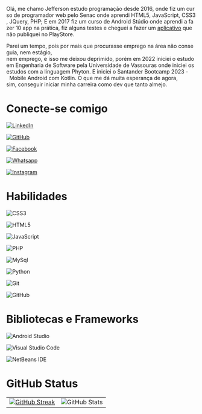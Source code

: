 Olá, me chamo Jefferson estudo programação desde 2016, onde fiz um curso de programador web pelo Senac onde aprendi HTML5, JavaScript, CSS3, JQuery, PHP; E em 2017 fiz um curso de Android Stúdio onde aprendi a fazer 10 app na prática, fiz alguns testes e cheguei a fazer um [aplicativo](https://drive.google.com/file/d/1hMWThiJo5zmCdLUxRJwz-cupBXHl5cap/view?usp=drive_link) que não publiquei no PlayStore.

Parei um tempo, pois por mais que procurasse emprego na área não conseguia, nem estágio, nem emprego, e isso me deixou deprimido, porém em 2022 iniciei o estudo em Engenharia de Software pela Universidade de Vassouras onde iniciei os estudos com a linguagem Phyton. E iniciei o Santander Bootcamp 2023 -  Mobile Android com Kotlin. O que me dá muita esperança de agora, sim, conseguir iniciar minha carreira como dev que tanto almejo.

# Conecte-se comigo
[![LinkedIn](https://img.shields.io/badge/LinkedIn-000?style=for-the-badge&logo=linkedin&logoColor=0E76A8)](https://www.linkedin.com/in/jefferson-nascimento-19a689144/)

[![GitHub](https://img.shields.io/badge/github-%23121011.svg?style=for-the-badge&logo=github&logoColor=white)](https://github.com/jefftdb)

[![Facebook](https://img.shields.io/badge/facebook-000.svg?style=for-the-badge&logo=facebook&logoColor=0E76A8)](https://facebook.com/jefftdb2)

[![Whatsapp](https://img.shields.io/badge/whatsapp-000.svg?style=for-the-badge&logo=whatsapp&logoColor=gren)](https://wa.me/5521994280064)

[![Instagram](https://img.shields.io/badge/Instagram-000?style=for-the-badge&logo=instagram)](https://www.instagram.com/jefftdb2/)


# Habilidades
![CSS3](https://img.shields.io/badge/css3-000.svg?style=for-the-badge&logo=css3&logoColor=blue)

![HTML5](https://img.shields.io/badge/html5-000.svg?style=for-the-badge&logo=html5&logoColor=orange)

![JavaScript](https://img.shields.io/badge/javascript-000.svg?style=for-the-badge&logo=javascript&logoColor=%23F7DF1E)

![PHP](https://img.shields.io/badge/PHP-000.svg?style=for-the-badge&logo=PHP&logoColor=%a2f8af9)

![MySql](https://img.shields.io/badge/MySql-000.svg?style=for-the-badge&logo=MySql&logoColor=%a2f8af9)

![Python](https://img.shields.io/badge/python-000?style=for-the-badge&logo=python&logoColor=blue)

![Git](https://img.shields.io/badge/git-000.svg?style=for-the-badge&logo=git&logoColor=orange) 

![GitHub](https://img.shields.io/badge/github-000.svg?style=for-the-badge&logo=github&logoColor=white)

# Bibliotecas e Frameworks

![Android Studio](https://img.shields.io/badge/AndroidStudio-000.svg?style=for-the-badge&logo=AndroidStudio&logoColor=%a2f8af9)

![Visual Studio Code](https://img.shields.io/badge/Visual%20Studio%20Code-000.svg?style=for-the-badge&logo=visual-studio-code&logoColor=blue)

![NetBeans IDE](https://img.shields.io/badge/NetBeansIDE-000.svg?style=for-the-badge&logo=apache-netbeans-ide&logoColor=yellow)

# GitHub Status


| | |
|:-------:|:----------:|
| [![GitHub Streak](https://streak-stats.demolab.com?user=jefftdb&theme=blue-green&locale=pt_BR&date_format=n%2Fj%5B%2FY%5D)](https://git.io/streak-stats) | ![GitHub Stats](https://github-readme-stats.vercel.app/api?username=jefftdb&theme=transparent&bg_color=000&border_color=30A3DC&show_icons=true&icon_color=30A3DC&title_color=E94D5F&text_color=FFF) |
